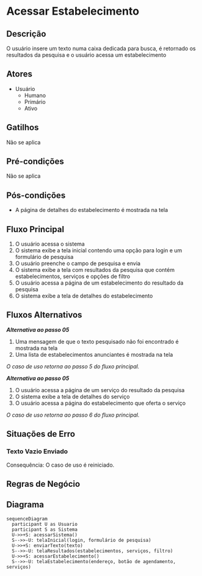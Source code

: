 # Acessar Estabelecimento

## Descrição

O usuário insere um texto numa caixa dedicada para busca, é retornado os resultados da pesquisa e o usuário acessa um estabelecimento

## Atores

- Usuário
  - Humano
  - Primário
  - Ativo

## Gatilhos

Não se aplica

## Pré-condições

Não se aplica

## Pós-condições

- A página de detalhes do estabelecimento é mostrada na tela

## Fluxo Principal

1. O usuário acessa o sistema
1. O sistema exibe a tela inicial contendo uma opção para login e um formulário de pesquisa
1. O usuário preenche o campo de pesquisa e envia
1. O sistema exibe a tela com resultados da pesquisa que contém estabelecimentos, serviços e  opções de filtro
1. O usuário acessa a página de um estabelecimento do resultado da pesquisa
1. O sistema exibe a tela de detalhes do estabelecimento

## Fluxos Alternativos

_**Alternativa ao passo 05**_

1. Uma mensagem de que o texto pesquisado não foi encontrado é mostrada na tela
2. Uma lista de estabelecimentos anunciantes é mostrada na tela

_O caso de uso retorna ao passo 5 do fluxo principal._

_**Alternativa ao passo 05**_

1. O usuário acessa a página de um serviço do resultado da pesquisa
1. O sistema exibe a tela de detalhes do serviço
1. O usuário acessa a página do estabelecimento que oferta o serviço

_O caso de uso retorna ao passo 6 do fluxo principal._

## Situações de Erro

### Texto Vazio Enviado

Consequência: O caso de uso é reiniciado.

## Regras de Negócio

## Diagrama

```mermaid
sequenceDiagram
  participant U as Usuario
  participant S as Sistema
  U->>+S: acessarSistema()
  S-->>-U: telaInicial(login, formulário de pesquisa)
  U->>+S: enviarTexto(texto)
  S-->>-U: telaResultados(estabelecimentos, serviços, filtro)
  U->>+S: acessarEstabelecimento()
  S-->>-U: telaEstabelecimento(endereço, botão de agendamento, serviços)
```
